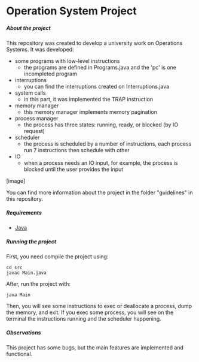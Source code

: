 # Operation System Project #

##### About the project

This repository was created to develop a university work on Operations Systems. 
It was developed: 
- some programs with low-level instructions
    - the programs are defined in Programs.java and the 'pc' is one incompleted program
- interruptions
    - you can find the interruptions created on Interruptions.java
- system calls
    - in this part, it was implemented the TRAP instruction
- memory manager
    - this memory manager implements memory pagination 
- process manager
    - the process has three states: running, ready, or blocked (by IO request)
- scheduler
    - the process is scheduled by a number of instructions, each process run 7 instructions then schedule with other 
- IO
    - when a process needs an IO input, for example, the process is blocked until the user provides the input

[image]

You can find more information about the project in the folder "guidelines" in this repository. 

##### Requirements
* [Java](https://www.oracle.com/java/technologies/downloads/)

##### Running the project

First, you need compile the project using:

```
cd src
javac Main.java
```

After, run the project with: 

`java Main`

Then, you will see some instructions to exec or deallocate a process, dump the memory, and exit. If you exec some process, you will see on the terminal the instructions running and the scheduler happening.

##### Observations
This project has some bugs, but the main features are implemented and functional.

